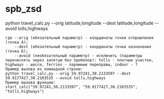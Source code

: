# spb_zsd
python travel_calс.py --orig latitude,longitude --dest latitude,longitude --avoid tolls,highways 

	где --orig (обязательный параметр) - координаты точки отправления (точка А);
		--dest (обязательный параметр) - координаты точки назначения (точка Б);
		--avoid (необязательный параметр) - исключить (параметры перечислять через запятую без пробелов): tolls - платные участки, highways - шоссе, ferries - паромные переправы, indoor - ?
	Пример вызова из командной строки:
	python travel_calc.py --orig 59.97241,30.2133597 --dest 59.9177427,30.2103535 --avoid tolls,highways
	Пример вызова функции:
	start_calc("59.97241,30.2133597", "59.9177427,30.2103535", "tolls,highways")

